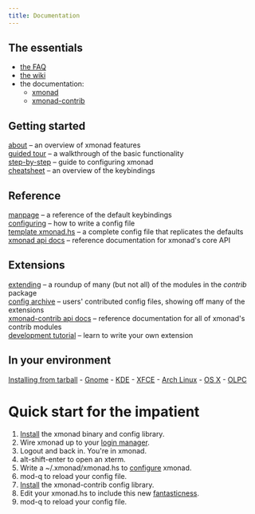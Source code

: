 ```yaml
---
title: Documentation
---
```


<div class="row">
<div class="col-lg" markdown="1">

## The essentials

*   [the FAQ](http://haskell.org/haskellwiki/Xmonad/Frequently_asked_questions)
*   [the wiki](http://haskell.org/haskellwiki/Xmonad)
*   the documentation:
    *    [xmonad](http://hackage.haskell.org/package/xmonad) 
    *    [xmonad-contrib](http://hackage.haskell.org/package/xmonad-contrib)

## Getting started

[about](about.html) – an overview of xmonad features  
[guided tour](tour.html) – a walkthrough of the basic functionality  
[step-by-step](http://haskell.org/haskellwiki/Xmonad/Config_archive/John_Goerzen's_Configuration) – guide to configuring xmonad  
[cheatsheet](http://haskell.org/haskellwiki/Image:Xmbindings.png) – an overview of the keybindings  

## Reference

[manpage](manpage.html) – a reference of the default keybindings  
[configuring](http://hackage.haskell.org/package/xmonad-contrib/docs/XMonad-Doc-Configuring.html) – how to write a config file  
[template xmonad.hs](http://haskell.org/haskellwiki/Xmonad/Config_archive/Template_xmonad.hs) – a complete config file that replicates the defaults  
[xmonad api docs](http://hackage.haskell.org/package/xmonad) – reference documentation for xmonad's core API

## Extensions

[extending](http://hackage.haskell.org/package/xmonad-contrib/docs/XMonad-Doc-Extending.html) – a roundup of many (but not all) of the modules in the _contrib_ package  
[config archive](http://haskell.org/haskellwiki/Xmonad/Config_archive) – users' contributed config files, showing off many of the extensions  
[xmonad-contrib api docs](http://hackage.haskell.org/package/xmonad-contrib) – reference documentation for all of xmonad's contrib modules  
[development tutorial](http://haskell.org/haskellwiki/Xmonad/xmonad_development_tutorial) – learn to write your own extension  

## In your environment

[Installing from tarball](intro.html) - [Gnome](http://haskell.org/haskellwiki/Xmonad/Using_xmonad_in_Gnome) - [KDE](http://haskell.org/haskellwiki/Xmonad/Using_xmonad_in_KDE) - [XFCE](http://haskell.org/haskellwiki/Xmonad/Using_xmonad_in_XFCE) - [Arch Linux](http://wiki.archlinux.org/index.php/XMonad) - [OS X](http://haskell.org/haskellwiki/Xmonad/Using_xmonad_on_Apple_OSX) - [OLPC](http://haskell.org/haskellwiki/Xmonad/Using_xmonad_on_OLPC_XO)  

</div>
<div class="col-lg" markdown="1">

# Quick start for the impatient

1.  [Install](download.html) the xmonad binary and config library.
2.  Wire xmonad up to your [login manager](http://www.haskell.org/haskellwiki/Xmonad/Frequently_asked_questions#How_can_I_use_xmonad_with_a_display_manager.3F_.28xdm.2C_kdm.2C_gdm.29).
3.  Logout and back in.  You're in xmonad.
4.  alt-shift-enter to open an xterm.
5.  Write a ~/.xmonad/xmonad.hs to [configure](http://haskell.org/haskellwiki/Xmonad/Config_archive/John_Goerzen's_Configuration) xmonad.
6.  mod-q to reload your config file.
7.  [Install](download.html) the xmonad-contrib config library.
8.  Edit your xmonad.hs to include this new [fantasticness](http://haskell.org/haskellwiki/Xmonad/Config_archive).
9.  mod-q to reload your config file.

</div>
</div>
